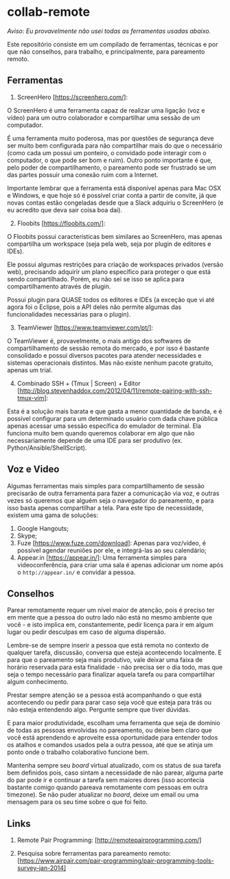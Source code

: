 # collab-remote

*Aviso: Eu provavelmente não usei todas as ferramentas usadas abaixo.*

Este repositório consiste em um compilado de ferramentas, técnicas e por que não conselhos, para trabalho, e principalmente, para pareamento remoto.

## Ferramentas

1. ScreenHero [https://screenhero.com/]:

  O ScreenHero é uma ferramenta capaz de realizar uma ligação (voz e vídeo) para um outro colaborador e compartilhar uma sessão de um computador. 

  É uma ferramenta muito poderosa, mas por questões de segurança deve ser muito bem configurada para não compartilhar mais do que o necessário (como cada um possui um ponteiro, o convidado pode interagir com o computador, o que pode ser bom e ruim). Outro ponto importante é que, pelo poder de compartilhamento, o pareamento pode ser frustrado se um das partes possuir uma conexão ruim com a Internet.
  
  Importante lembrar que a ferramenta está disponível apenas para Mac OSX e Windows, e que hoje só é possível criar conta a partir de convite, já que novas contas estão congeladas desde que a Slack adquiriu o ScreenHero (e eu acredito que deva sair coisa boa dai).

2. Floobits [https://floobits.com/]:

  O Floobits possui características bem similares ao ScreenHero, mas apenas compartilha um workspace (seja pela web, seja por plugin de editores e IDEs).
  
  Ele possui algumas restrições para criação de workspaces privados (versão web), precisando adquirir um plano específico para proteger o que está sendo compartilhado. Porém, eu não sei se isso se aplica para compartilhamento através de plugin.
  
  Possui plugin para QUASE todos os editores e IDEs (a exceção que vi até agora foi o Eclipse, pois a API deles não permite algumas das funcionalidades necessárias para o plugin). 
 
3. TeamViewer [https://www.teamviewer.com/pt/]:
   
  O TeamViewer é, provavelmente, o mais antigo dos softwares de compartilhamento de sessão remota do mercado, e por isso é bastante consolidado e possui diversos pacotes para atender necessidades e sistemas operacionais distintos. Mas não existe nenhum pacote gratuito, apenas um trial. 
  
4. Combinado SSH + (Tmux | Screen) + Editor [http://blog.stevenhaddox.com/2012/04/11/remote-pairing-with-ssh-tmux-vim]:
 
  Esta é a solução mais barata e que gasta a menor quantidade de banda, e é possível configurar para um determinado usuário com dada chave pública apenas acessar uma sessão específica do emulador de terminal. Ela funciona muito bem quando queremos colaborar em algo que não necessariamente depende de uma IDE para ser produtivo (ex. Python/Ansible/ShellScript).

## Voz e Video

Algumas ferramentas mais simples para compartilhamento de sessão  precisarão de outra ferramenta para fazer a comunicação via voz, e outras vezes só queremos que alguém seja o navegador do pareamento, e para isso basta apenas compartilhar a tela. Para este tipo de necessidade, existem uma gama de soluções:

1. Google Hangouts;
2. Skype;
3. Fuze [https://www.fuze.com/download]:
   Apenas para voz/vídeo, é possível agendar reuniões por ele, e integrá-las ao seu calendário;
4. Appear.in [https://appear.in/]:
   Uma ferramenta simples para videoconferência, para criar uma sala é apenas adicionar um nome após o ```http://appear.in/``` e convidar a pessoa.

## Conselhos

  Parear remotamente requer um nível maior de atenção, pois é preciso ter em mente que a pessoa do outro lado não está no mesmo ambiente que você - e isto implica em, constantemente, pedir licença para ir em algum lugar ou pedir desculpas em caso de alguma dispersão.
  
  Lembre-se de sempre inserir a pessoa que está remota no contexto de qualquer tarefa, discussão, conversa que esteja acontecendo localmente. E para que o pareamento seja mais produtivo, vale deixar uma faixa de horário reservada para esta finalidade - não precisa ser o dia todo, mas que seja o tempo necessário para finalizar aquela tarefa ou para compartilhar algum conhecimento.
  
  Prestar sempre atenção se a pessoa está acompanhando o que está acontecendo ou pedir para parar caso seja você que esteja para trás ou não esteja entendendo algo. Pergunte sempre que tiver dúvidas.
  
  E para maior produtividade, escolham uma ferramenta que seja de domínio de todas as pessoas envolvidas no pareamento, ou deixe bem claro que você está aprendendo e aproveite essa oportunidade para entender todos os atalhos e comandos usados pela a outra pessoa, até que se atinja um ponto onde o trabalho colaborativo funcione bem.
  
  Mantenha sempre seu *board* virtual atualizado, com os status de sua tarefa bem definidos pois, caso sintam a necessidade de não parear, alguma parte do par pode ir e continuar a tarefa sem maiores dores (isso acontecia bastante comigo quando pareava remotamente com pessoas em outra timezone). Se não puder atualizar no *board*, deixe um email ou uma mensagem para os seu time sobre o que foi feito.
  
## Links

1. Remote Pair Programming: [http://remotepairprogramming.com/]

2. Pesquisa sobre ferramentas para pareamento remoto:
   [https://www.airpair.com/pair-programming/pair-programming-tools-survey-jan-2014]
